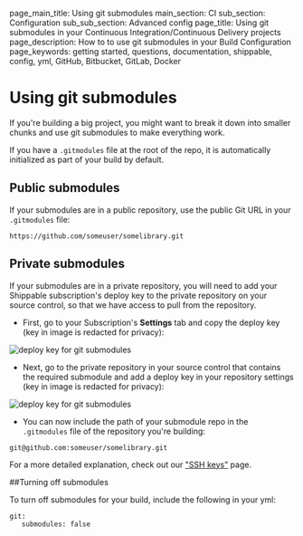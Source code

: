 page_main_title: Using git submodules
main_section: CI
sub_section: Configuration
sub_sub_section: Advanced config
page_title: Using git submodules in your Continuous Integration/Continuous Delivery projects
page_description: How to to use git submodules in your Build Configuration
page_keywords: getting started, questions, documentation, shippable, config, yml, GitHub, Bitbucket, GitLab, Docker

# Using git submodules

If you're building a big project, you might want to break it down into smaller chunks and use git submodules to make everything work.

If you have a `.gitmodules` file at the root of the repo, it is automatically initialized as part of your build by default.

## Public submodules
If your submodules are in a public repository, use the public Git URL in your `.gitmodules` file:

```
https://github.com/someuser/somelibrary.git

```

## Private submodules
If your submodules are in a private repository, you will need to add your Shippable subscription's deploy key to the private repository on your source control, so that we have access to pull from the repository.

-  First, go to your Subscription's **Settings** tab and copy the deploy key (key in image is redacted for privacy):

<img src="../../images/ci/deploy-key.png" alt="deploy key for git submodules">

-  Next, go to the private repository in your source control that contains the required submodule and add a deploy key in your repository settings (key in image is redacted for privacy):

<img src="../../images/ci/deploy-key-github.png" alt="deploy key for git submodules">

-  You can now include the path of your submodule repo in the `.gitmodules` file of the repository you're building:

```
git@github.com:someuser/somelibrary.git
```

For a more detailed explanation, check out our ["SSH keys"](ssh-keys) page.

##Turning off submodules

To turn off submodules for your build, include the following in your yml:
```
git:
   submodules: false
```
